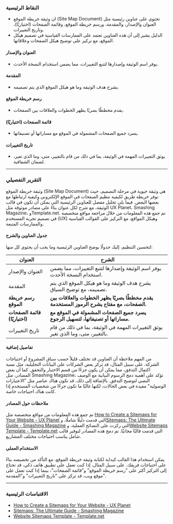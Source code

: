 ### النقاط الرئيسية
- ان وثيقة خريطة الموقع (Site Map Document) تحتوي على عناوين رئيسية مثل العنوان والإصدار، والمقدمة، ورسم خريطة الموقع، وقائمة الصفحات (اختياريًا)، وتاريخ التغييرات.
- الدليل يشير إلى أن هذه العناوين تعتمد على الممارسات القياسية في تصميم هيكل الموقع، مع تركيز على توضيح هيكل الصفحات وعلاقاتها.

#### العنوان والإصدار
- يوفر اسم الوثيقة وإصدارها لتتبع التغييرات، مما يضمن استخدام النسخة الأحدث.

#### المقدمة
- يشرح هدف الوثيقة وما هو هيكل الموقع الذي يتم تصميمه.

#### رسم خريطة الموقع
- يقدم مخططًا بصريًا يظهر الخطوات والعلاقات بين الصفحات.

#### قائمة الصفحات (اختياريًا)
- يسرد جميع الصفحات المشمولة في الموقع مع مساراتها أو تصنيفاتها.

#### تاريخ التغييرات
- يوثق التغييرات المهمة في الوثيقة، بما في ذلك من قام بالتغيير، متى، وما الذي تغير، لضمان الشفافية.

---

### التقرير التفصيلي

وثيقة خريطة الموقع (Site Map Document) هي وثيقة حيوية في مرحلة التصميم، حيث توفر خريطة طريق لكيفية تنظيم الصفحات في الموقع الإلكتروني وكيفية ارتباطها مع بعضها البعض. فيما يلي تحليل مفصل للعناوين الرئيسية التي يمكن أن تكون في قالب الوثيقة، مع شرح لكل عنوان بناءً على مصادر موثوقة مثل UX Planet، Smashing Magazine، وTemplate.net. تم جمع هذه المعلومات من خلال مراجعة مواقع متخصصة في تصميم تجربة المستخدم (UX) وهيكل المواقع، مع التركيز على القوالب القياسية والممارسات المتبعة.

#### جدول العناوين والشرح
لتحسين التنظيم، إليك جدولًا يوضح العناوين الرئيسية وما يجب أن يحتوي كل منها:

| **العنوان**                   | **الشرح**                                                                                  |
| ----------------------------- | ------------------------------------------------------------------------------------------ |
| العنوان والإصدار              | يوفر اسم الوثيقة وإصدارها لتتبع التغييرات، مما يضمن استخدام النسخة الأحدث.                 |
| المقدمة                       | يشرح هدف الوثيقة وما هو هيكل الموقع الذي يتم تصميمه، مع توضيح السياق.                      |
| **رسم خريطة الموقع**          | **يقدم مخططًا بصريًا يظهر الخطوات والعلاقات بين الصفحات، مع مفتاح يشرح الرموز المستخدمة.** |
| **قائمة الصفحات (اختياريًا)** | **يسرد جميع الصفحات المشمولة في الموقع مع مساراتها أو تصنيفاتها، لتسهيل الرجوع.**          |
| تاريخ التغييرات               | يوثق التغييرات المهمة في الوثيقة، بما في ذلك من قام بالتغيير، متى، وما الذي تغير.          |


#### تفاصيل إضافية
من المهم ملاحظة أن العناوين قد تختلف قليلاً حسب سياق المشروع أو احتياجات الشركة. على سبيل المثال، قد تركز بعض الشركات على البيانات التحليلية، مثل نسبة اكتمال التدفق، مما يمكن أن يكون جزءًا من قسم الاختبار والتحقق. كما أن بعض المصادر، مثل Smashing Magazine، تؤكد على أهمية دمج الرسوم البيانية مع الوصف النصي لتوضيح التدفق. بالإضافة إلى ذلك، قد تكون هناك عناصر مثل "الاعتبارات الوصولية" مفيدة في بعض الحالات، لكنها غالبًا ما تكون جزءًا من شخصيات المستخدم إذا كانت هناك احتياجات خاصة.

#### ملاحظات حول المصادر
تم جمع هذه المعلومات من مواقع متخصصة مثل [How to Create a Sitemaps for Your Website - UX Planet](https://uxplanet.org/how-to-create-a-sitemaps-for-your-web-site-b9b70f68896c) التي قدمت دليلًا شاملًا، و[Sitemaps: The Ultimate Guide - Smashing Magazine](https://www.smashingmagazine.com/2018/05/sitemaps-guide/) التي ركزت على النصائح العملية، و[Website Sitemaps Template - Template.net](https://www.template.net/business/planning-templates/site-map-template/) التي قدمت قالبًا مجانيًا. تم دمج هذه المصادر لتوفير قالب شامل يناسب احتياجات مختلف المشاريع.

#### الاستخدام العملي
يمكن استخدام هذا القالب كبداية لكتابة وثيقة خريطة الموقع، مع التأكد من تخصيصه بناءً على احتياجات فريقك. على سبيل المثال، إذا كنت تعمل على تطبيق هاتف ذكي، قد تحتاج إلى التركيز أكثر على "رسم خريطة الموقع" و"قائمة الصفحات"، بينما إذا كنت تعمل على موقع ويب، قد تركز على "تاريخ التغييرات" و"المقدمة".

---

### الاقتباسات الرئيسية
- [How to Create a Sitemaps for Your Website - UX Planet](https://uxplanet.org/how-to-create-a-sitemaps-for-your-web-site-b9b70f68896c)
- [Sitemaps: The Ultimate Guide - Smashing Magazine](https://www.smashingmagazine.com/2018/05/sitemaps-guide/)
- [Website Sitemaps Template - Template.net](https://www.template.net/business/planning-templates/site-map-template/)